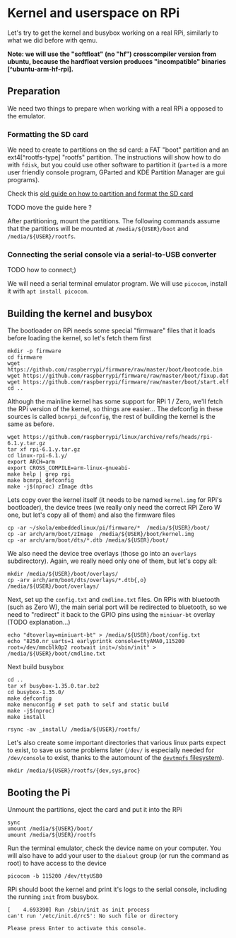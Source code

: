 Kernel and userspace on RPi
===========================

Let's try to get the kernel and busybox working on a real RPi, similarly to what
we did before with qemu.

**Note: we will use the "softfloat" (no "hf") crosscompiler version from ubuntu,
because the hardfloat version produces "incompatible" binaries
[^ubuntu-arm-hf-rpi].**


## Preparation

We need two things to prepare when working with a real RPi a opposed to the
emulator.

### Formatting the SD card

We need to create to partitions on the sd card: a FAT "boot" partition and an
ext4[^rootfs-type] "rootfs" partition. The instructions will show how to do with
`fdisk`, but you could use other software to partition it (`parted` is a more
user friendly console program, GParted and KDE Partition Manager are gui
programs).

Check this [old guide on how to partition and format the SD
card](https://dai.fmph.uniba.sk/~siska/embeddedlinux/sdcard.php)

TODO move the guide here ?

After partitioning, mount the partitions. The following commands assume that the
partitions will be mounted at `/media/${USER}/boot` and `/media/${USER}/rootfs`.

### Connecting the serial console via a serial-to-USB converter

TODO how to connect;)

We will need a serial terminal emulator program. We will use `picocom`, install
it with `apt install picocom`.

## Building the kernel and busybox

The bootloader on RPi needs some special "firmware" files that it loads before
loading the kernel, so let's fetch them first

    mkdir -p firmware
    cd firmware
    wget https://github.com/raspberrypi/firmware/raw/master/boot/bootcode.bin
    wget https://github.com/raspberrypi/firmware/raw/master/boot/fixup.dat
    wget https://github.com/raspberrypi/firmware/raw/master/boot/start.elf
    cd ..


Although the mainline kernel has some support for RPi 1 / Zero, we'll fetch the
RPi version of the kernel, so things are easier... The defconfig in these
sources is called `bcmrpi_defconfig`, the rest of building the kernel is the
same as before.

    wget https://github.com/raspberrypi/linux/archive/refs/heads/rpi-6.1.y.tar.gz
    tar xf rpi-6.1.y.tar.gz
    cd linux-rpi-6.1.y/
    export ARCH=arm
    export CROSS_COMPILE=arm-linux-gnueabi-
    make help | grep rpi
    make bcmrpi_defconfig
    make -j$(nproc) zImage dtbs


Lets copy over the kernel itself (it needs to be named `kernel.img` for RPi's
bootloader), the device trees (we really only need the correct RPi Zero W one,
but let's copy all of them) and also the firmware files


    cp -ar ~/skola/embeddedlinux/pi/firmware/*  /media/${USER}/boot/
    cp -ar arch/arm/boot/zImage  /media/${USER}/boot/kernel.img
    cp -ar arch/arm/boot/dts/*.dtb /media/${USER}/boot/

We also need the device tree overlays (those go into an `overlays`
subdirectory). Again, we really need only one of them, but let's copy all:

    mkdir /media/${USER}/boot/overlays/
    cp -arv arch/arm/boot/dts/overlays/*.dtb{,o} /media/${USER}/boot/overlays/

Next, set up the `config.txt` and `cmdline.txt` files. On RPis with bluetooth
(such as Zero W), the main serial port will be redirected to bluetooth, so we need to
"redirect" it back to the GPIO pins using the `miniuar-bt` overlay (TODO
explanation...)

    echo "dtoverlay=miniuart-bt" > /media/${USER}/boot/config.txt
    echo "8250.nr_uarts=1 earlyprintk console=ttyAMA0,115200 root=/dev/mmcblk0p2 rootwait init=/sbin/init" > /media/${USER}/boot/cmdline.txt


Next build busybox

    cd ..
    tar xf busybox-1.35.0.tar.bz2
    cd busybox-1.35.0/
    make defconfig
    make menuconfig # set path to self and static build
    make -j$(nproc)
    make install

    rsync -av _install/ /media/${USER}/rootfs/

Let's also create some important directories that various linux parts expect to
exist, to save us some problems later (`/dev/` is especially needed for
`/dev/console` to exist, thanks to the automount of the [`devtmpfs`
filesystem](https://www.google.com/search?q=devtmpfs)).

    mkdir /media/${USER}/rootfs/{dev,sys,proc}

## Booting the Pi

Unmount the partitions, eject the card and put it into the RPi

    sync
    umount /media/${USER}/boot/
    umount /media/${USER}/rootfs


Run the terminal emulator, check the device name on your computer. You will
also have to add your user to the `dialout` group (or run the command as root)
to have access to the device

    picocom -b 115200 /dev/ttyUSB0

RPi should boot the kernel and print it's logs to the serial console, including
the running `init` from busybox.

    [    4.693390] Run /sbin/init as init process
    can't run '/etc/init.d/rcS': No such file or directory

    Please press Enter to activate this console.

